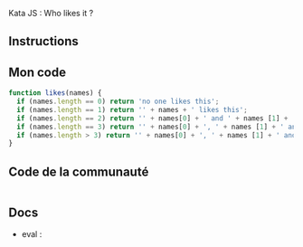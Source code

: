 Kata JS : Who likes it ?

## Instructions

## Mon code
```js
function likes(names) {
  if (names.length == 0) return 'no one likes this';
  if (names.length == 1) return '' + names + ' likes this';
  if (names.length == 2) return '' + names[0] + ' and ' + names [1] + ' like this';
  if (names.length == 3) return '' + names[0] + ', ' + names [1] + ' and ' + names [2] + ' like this';
  if (names.length > 3) return '' + names[0] + ', ' + names [1] + ' and ' + eval(names.length - 2) + ' others like this';
}
```

## Code de la communauté
```js
```

## Docs
- eval : 
